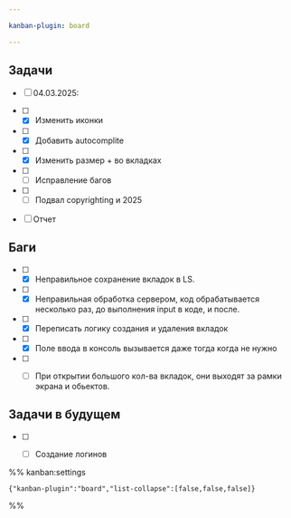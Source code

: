 ```yaml
---

kanban-plugin: board

---
```


## Задачи

- [ ] 04.03.2025:
- [ ] - [x] Изменить иконки
- [ ] - [x] Добавить autocomplite
- [ ] - [x] Изменить размер + во вкладках
- [ ] - [ ] Исправление багов
- [ ] - [ ] Подвал copyrighting и 2025
- [ ] Отчет


## Баги

- [ ] - [x] Неправильное сохранение вкладок в LS.
- [ ] - [x] Неправильная обработка сервером, код обрабатывается несколько раз, до выполнения input в коде, и после.
- [ ] - [x] Переписать логику создания и удаления вкладок
- [ ] - [x] Поле ввода в консоль вызывается даже тогда когда не нужно
- [ ] - [ ] При открытии большого кол-ва вкладок, они выходят за рамки экрана и обьектов.


## Задачи в будущем

- [ ] - [ ] Создание логинов




%% kanban:settings
```
{"kanban-plugin":"board","list-collapse":[false,false,false]}
```
%%